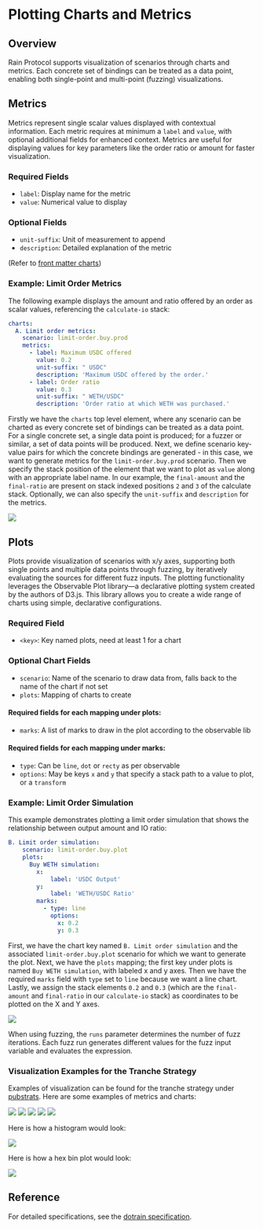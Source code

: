 # Plotting Charts and Metrics

## Overview
Rain Protocol supports visualization of scenarios through charts and metrics. Each concrete set of bindings can be treated as a data point, enabling both single-point and multi-point (fuzzing) visualizations.

## Metrics
Metrics represent single scalar values displayed with contextual information. Each metric requires at minimum a `label` and `value`, with optional additional fields for enhanced context. Metrics are useful for displaying values for key parameters like the order ratio or amount for faster visualization.

### Required Fields
- `label`: Display name for the metric
- `value`: Numerical value to display

### Optional Fields
- `unit-suffix`: Unit of measurement to append
- `description`: Detailed explanation of the metric

(Refer to [front matter charts](https://github.com/rainlanguage/specs/blob/main/ob-yaml.md#front-matter-charts))

### Example: Limit Order Metrics
The following example displays the amount and ratio offered by an order as scalar values, referencing the `calculate-io` stack:

```yaml
charts:
  A. Limit order metrics:
    scenario: limit-order.buy.prod
    metrics:
      - label: Maximum USDC offered
        value: 0.2
        unit-suffix: " USDC"
        description: 'Maximum USDC offered by the order.'
      - label: Order ratio
        value: 0.3
        unit-suffix: " WETH/USDC"            
        description: 'Order ratio at which WETH was purchased.'
```

Firstly we have the `charts` top level element, where any scenario can be charted as every concrete set of bindings can be treated as a data point. For a single concrete set, a single data point is produced; for a fuzzer or similar, a set of data points will be produced. Next, we define scenario key-value pairs for which the concrete bindings are generated - in this case, we want to generate metrics for the `limit-order.buy.prod` scenario. Then we specify the stack position of the element that we want to plot as `value` along with an appropriate label name. In our example, the `final-amount` and the `final-ratio` are present on stack indexed positions `2` and `3` of the calculate stack. Optionally, we can also specify the `unit-suffix` and `description` for the metrics.

<img src="/img/raindex/raindex_metrics.png" />

## Plots
Plots provide visualization of scenarios with x/y axes, supporting both single points and multiple data points through fuzzing, by iteratively evaluating the sources for different fuzz inputs. The plotting functionality leverages the Observable Plot library—a declarative plotting system created by the authors of D3.js. This library allows you to create a wide range of charts using simple, declarative configurations.

### Required Field
- `<key>`: Key named plots, need at least 1 for a chart

### Optional Chart Fields
- `scenario`: Name of the scenario to draw data from, falls back to the name of the chart if not set
- `plots`: Mapping of charts to create

#### Required fields for each mapping under plots:
- `marks`: A list of marks to draw in the plot according to the observable lib

#### Required fields for each mapping under marks:
- `type`: Can be `line`, `dot` or `recty` as per observable
- `options`: May be keys `x` and `y` that specify a stack path to a value to plot, or a `transform`

### Example: Limit Order Simulation
This example demonstrates plotting a limit order simulation that shows the relationship between output amount and IO ratio:

```yaml
B. Limit order simulation:
    scenario: limit-order.buy.plot
    plots:
      Buy WETH simulation:     
        x:
            label: 'USDC Output'
        y:
            label: 'WETH/USDC Ratio'
        marks:
          - type: line
            options:
              x: 0.2
              y: 0.3 
```

First, we have the chart key named `B. Limit order simulation` and the associated `limit-order.buy.plot` scenario for which we want to generate the plot. Next, we have the `plots` mapping; the first key under plots is named `Buy WETH simulation`, with labeled x and y axes. Then we have the required `marks` field with `type` set to `line` because we want a line chart. Lastly, we assign the stack elements `0.2` and `0.3` (which are the `final-amount` and `final-ratio` in our `calculate-io` stack) as coordinates to be plotted on the X and Y axes.

<img src="/img/raindex/raindex_plot.png" />

When using fuzzing, the `runs` parameter determines the number of fuzz iterations. Each fuzz run generates different values for the fuzz input variable and evaluates the expression.

### Visualization Examples for the Tranche Strategy
Examples of visualization can be found for the tranche strategy under [pubstrats](https://github.com/rainlanguage/rain.dex.pubstrats/blob/main/src/tranche/tranche-space.rain). Here are some examples of metrics and charts:

<img src="/img/raindex/raindex_tranche_metrics.png" />

<img src="/img/raindex/raindex_tranche_sim1.png" />

<img src="/img/raindex/raindex_tranche_sim2.png" />

<img src="/img/raindex/raindex_tranche_sim3.png" />

<img src="/img/raindex/raindex_tranche_sim4.png" />

Here is how a histogram would look:

<img src="/img/raindex/raindex_histogram.png" />

Here is how a hex bin plot would look:

<img src="/img/raindex/raindex_hex_bin.png" />

## Reference
For detailed specifications, see the [dotrain specification](https://github.com/rainlanguage/specs/blob/main/ob-yaml.md#front-matter-charts).
